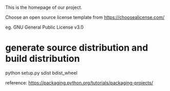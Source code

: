 This is the homepage of our project.

Choose an open source license template from
https://choosealicense.com/

eg. GNU General Public License v3.0

# generate source distribution and build distribution

python setup.py sdist bdist_wheel

reference: https://packaging.python.org/tutorials/packaging-projects/
